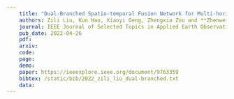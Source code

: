 ```yaml
---
    title: "Dual-Branched Spatio-temporal Fusion Network for Multi-horizon Tropical Cyclone Track Forecast"
    authors: Zili Liu, Kun Hao, Xiaoyi Geng, Zhengxia Zou and **Zhenwei Shi**
    journal: IEEE Journal of Selected Topics in Applied Earth Observations and Remote Sensing (JSTARS)
    pub_date: 2022-04-26
    pdf: 
    arxiv: 
    code: 
    page: 
    demo: 
    paper: https://ieeexplore.ieee.org/document/9763359
    bibtex: /static/bib/2022_zili_liu_dual-branched.txt
    data:
---
```

    